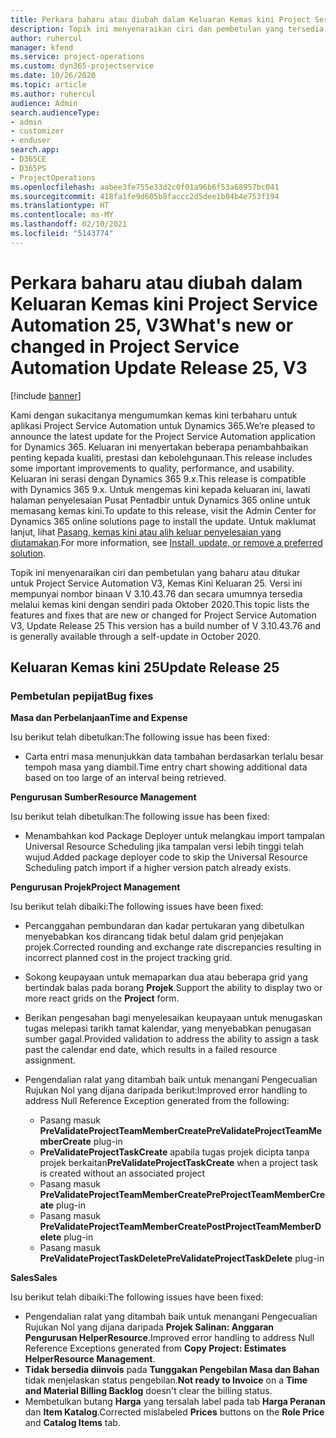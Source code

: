 ```yaml
---
title: Perkara baharu atau diubah dalam Keluaran Kemas kini Project Service Automation 25, V3
description: Topik ini menyenaraikan ciri dan pembetulan yang tersedia dalam Kemas kini Project Service Automation Keluaran 25, V3.
author: ruhercul
manager: kfend
ms.service: project-operations
ms.custom: dyn365-projectservice
ms.date: 10/26/2020
ms.topic: article
ms.author: ruhercul
audience: Admin
search.audienceType:
- admin
- customizer
- enduser
search.app:
- D365CE
- D365PS
- ProjectOperations
ms.openlocfilehash: aabee3fe755e33d2c0f01a96b6f53a68957bc041
ms.sourcegitcommit: 418fa1fe9d605b8faccc2d5dee1b04b4e753f194
ms.translationtype: HT
ms.contentlocale: ms-MY
ms.lasthandoff: 02/10/2021
ms.locfileid: "5143774"
---
```

# <a name="whats-new-or-changed-in-project-service-automation-update-release-25-v3"></a><span data-ttu-id="a6794-103">Perkara baharu atau diubah dalam Keluaran Kemas kini Project Service Automation 25, V3</span><span class="sxs-lookup"><span data-stu-id="a6794-103">What's new or changed in Project Service Automation Update Release 25, V3</span></span>

[!include [banner](../includes/psa-now-project-operations.md)]

<span data-ttu-id="a6794-104">Kami dengan sukacitanya mengumumkan kemas kini terbaharu untuk aplikasi Project Service Automation untuk Dynamics 365.</span><span class="sxs-lookup"><span data-stu-id="a6794-104">We’re pleased to announce the latest update for the Project Service Automation application for Dynamics 365.</span></span> <span data-ttu-id="a6794-105">Keluaran ini menyertakan beberapa penambahbaikan penting kepada kualiti, prestasi dan kebolehgunaan.</span><span class="sxs-lookup"><span data-stu-id="a6794-105">This release includes some important improvements to quality, performance, and usability.</span></span> <span data-ttu-id="a6794-106">Keluaran ini serasi dengan Dynamics 365 9.x.</span><span class="sxs-lookup"><span data-stu-id="a6794-106">This release is compatible with Dynamics 365 9.x.</span></span> <span data-ttu-id="a6794-107">Untuk mengemas kini kepada keluaran ini, lawati halaman penyelesaian Pusat Pentadbir untuk Dynamics 365 online untuk memasang kemas kini.</span><span class="sxs-lookup"><span data-stu-id="a6794-107">To update to this release, visit the Admin Center for Dynamics 365 online solutions page to install the update.</span></span> <span data-ttu-id="a6794-108">Untuk maklumat lanjut, lihat [Pasang, kemas kini atau alih keluar penyelesaian yang diutamakan](https://docs.microsoft.com/power-platform/admin/install-remove-preferred-solution).</span><span class="sxs-lookup"><span data-stu-id="a6794-108">For more information, see [Install, update, or remove a preferred solution](https://docs.microsoft.com/power-platform/admin/install-remove-preferred-solution).</span></span>

<span data-ttu-id="a6794-109">Topik ini menyenaraikan ciri dan pembetulan yang baharu atau ditukar untuk Project Service Automation V3, Kemas Kini Keluaran 25. Versi ini mempunyai nombor binaan V 3.10.43.76 dan secara umumnya tersedia melalui kemas kini dengan sendiri pada Oktober 2020.</span><span class="sxs-lookup"><span data-stu-id="a6794-109">This topic lists the features and fixes that are new or changed for Project Service Automation V3, Update Release 25 This version has a build number of V 3.10.43.76 and is generally available through a self-update in October 2020.</span></span>

## <a name="update-release-25"></a><span data-ttu-id="a6794-110">Keluaran Kemas kini 25</span><span class="sxs-lookup"><span data-stu-id="a6794-110">Update Release 25</span></span>

### <a name="bug-fixes"></a><span data-ttu-id="a6794-111">Pembetulan pepijat</span><span class="sxs-lookup"><span data-stu-id="a6794-111">Bug fixes</span></span>

<span data-ttu-id="a6794-112">**Masa dan Perbelanjaan**</span><span class="sxs-lookup"><span data-stu-id="a6794-112">**Time and Expense**</span></span>

<span data-ttu-id="a6794-113">Isu berikut telah dibetulkan:</span><span class="sxs-lookup"><span data-stu-id="a6794-113">The following issue has been fixed:</span></span>

- <span data-ttu-id="a6794-114">Carta entri masa menunjukkan data tambahan berdasarkan terlalu besar tempoh masa yang diambil.</span><span class="sxs-lookup"><span data-stu-id="a6794-114">Time entry chart showing additional data based on too large of an interval being retrieved.</span></span>

<span data-ttu-id="a6794-115">**Pengurusan Sumber**</span><span class="sxs-lookup"><span data-stu-id="a6794-115">**Resource Management**</span></span>

<span data-ttu-id="a6794-116">Isu berikut telah dibetulkan:</span><span class="sxs-lookup"><span data-stu-id="a6794-116">The following issue has been fixed:</span></span>

- <span data-ttu-id="a6794-117">Menambahkan kod Package Deployer untuk melangkau import tampalan Universal Resource Scheduling jika tampalan versi lebih tinggi telah wujud.</span><span class="sxs-lookup"><span data-stu-id="a6794-117">Added package deployer code to skip the Universal Resource Scheduling patch import if a higher version patch already exists.</span></span>

<span data-ttu-id="a6794-118">**Pengurusan Projek**</span><span class="sxs-lookup"><span data-stu-id="a6794-118">**Project Management**</span></span>

<span data-ttu-id="a6794-119">Isu berikut telah dibaiki:</span><span class="sxs-lookup"><span data-stu-id="a6794-119">The following issues have been fixed:</span></span>

- <span data-ttu-id="a6794-120">Percanggahan pembundaran dan kadar pertukaran yang dibetulkan menyebabkan kos dirancang tidak betul dalam grid penjejakan projek.</span><span class="sxs-lookup"><span data-stu-id="a6794-120">Corrected rounding and exchange rate discrepancies resulting in incorrect planned cost in the project tracking grid.</span></span>
- <span data-ttu-id="a6794-121">Sokong keupayaan untuk memaparkan dua atau beberapa grid yang bertindak balas pada borang **Projek**.</span><span class="sxs-lookup"><span data-stu-id="a6794-121">Support the ability to display two or more react grids on the **Project** form.</span></span>
- <span data-ttu-id="a6794-122">Berikan pengesahan bagi menyelesaikan keupayaan untuk menugaskan tugas melepasi tarikh tamat kalendar, yang menyebabkan penugasan sumber gagal.</span><span class="sxs-lookup"><span data-stu-id="a6794-122">Provided validation to address the ability to assign a task past the calendar end date, which results in a failed resource assignment.</span></span>
- <span data-ttu-id="a6794-123">Pengendalian ralat yang ditambah baik untuk menangani Pengecualian Rujukan Nol yang dijana daripada berikut:</span><span class="sxs-lookup"><span data-stu-id="a6794-123">Improved error handling to address Null Reference Exception generated from the following:</span></span>

    - <span data-ttu-id="a6794-124">Pasang masuk **PreValidateProjectTeamMemberCreate**</span><span class="sxs-lookup"><span data-stu-id="a6794-124">**PreValidateProjectTeamMemberCreate** plug-in</span></span>
    - <span data-ttu-id="a6794-125">**PreValidateProjectTaskCreate** apabila tugas projek dicipta tanpa projek berkaitan</span><span class="sxs-lookup"><span data-stu-id="a6794-125">**PreValidateProjectTaskCreate** when a project task is created without an associated project</span></span>
    - <span data-ttu-id="a6794-126">Pasang masuk **PreValidateProjectTeamMemberCreate**</span><span class="sxs-lookup"><span data-stu-id="a6794-126">**PreProjectTeamMemberCreate** plug-in</span></span>
    - <span data-ttu-id="a6794-127">Pasang masuk **PreValidateProjectTeamMemberCreate**</span><span class="sxs-lookup"><span data-stu-id="a6794-127">**PostProjectTeamMemberDelete** plug-in</span></span>
    - <span data-ttu-id="a6794-128">Pasang masuk **PreValidateProjectTaskDelete**</span><span class="sxs-lookup"><span data-stu-id="a6794-128">**PreValidateProjectTaskDelete** plug-in</span></span>

<span data-ttu-id="a6794-129">**Sales**</span><span class="sxs-lookup"><span data-stu-id="a6794-129">**Sales**</span></span>

<span data-ttu-id="a6794-130">Isu berikut telah dibaiki:</span><span class="sxs-lookup"><span data-stu-id="a6794-130">The following issues have been fixed:</span></span>

- <span data-ttu-id="a6794-131">Pengendalian ralat yang ditambah baik untuk menangani Pengecualian Rujukan Nol yang dijana daripada **Projek Salinan: Anggaran Pengurusan HelperResource**.</span><span class="sxs-lookup"><span data-stu-id="a6794-131">Improved error handling to address Null Reference Exceptions generated from **Copy Project: Estimates HelperResource Management**.</span></span>
- <span data-ttu-id="a6794-132">**Tidak bersedia diinvois** pada **Tunggakan Pengebilan Masa dan Bahan** tidak menjelaskan status pengebilan.</span><span class="sxs-lookup"><span data-stu-id="a6794-132">**Not ready to Invoice** on a **Time and Material Billing Backlog** doesn't clear the billing status.</span></span>
- <span data-ttu-id="a6794-133">Membetulkan butang **Harga** yang tersalah label pada tab **Harga Peranan** dan **Item Katalog**.</span><span class="sxs-lookup"><span data-stu-id="a6794-133">Corrected mislabeled **Prices** buttons on the **Role Price** and **Catalog Items** tab.</span></span>
